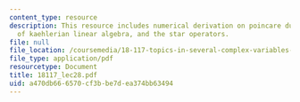```yaml
---
content_type: resource
description: This resource includes numerical derivation on poincare duality, a review
  of kaehlerian linear algebra, and the star operators.
file: null
file_location: /coursemedia/18-117-topics-in-several-complex-variables-spring-2005/a470db666570cf3bbe7dea374bb63494_18117_lec28.pdf
file_type: application/pdf
resourcetype: Document
title: 18117_lec28.pdf
uid: a470db66-6570-cf3b-be7d-ea374bb63494
---
```

